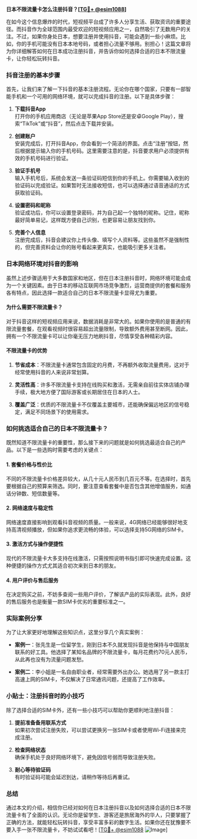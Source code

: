 **日本不限流量卡怎么注册抖音？[[TG💪+ @esim1088](https://t.me/s/esim1088)]**

在如今这个信息爆炸的时代，短视频平台成了许多人分享生活、获取资讯的重要途径。而抖音作为全球范围内最受欢迎的短视频应用之一，自然吸引了无数用户的关注。不过，如果你身处日本，想要注册并使用抖音，可能会遇到一些小麻烦。比如，你的手机可能没有日本本地号码，或者担心流量不够用。别担心！这篇文章将为你详细解答如何在日本成功注册抖音，并告诉你如何选择合适的日本不限流量卡，让你轻松玩转抖音。

### 抖音注册的基本步骤

首先，让我们来了解一下抖音的基本注册流程。无论你在哪个国家，只要有一部智能手机和一个可用的网络环境，就可以完成抖音的注册。以下是具体步骤：

1. **下载抖音App**  
   打开你的手机应用商店（无论是苹果App Store还是安卓Google Play），搜索“TikTok”或“抖音”，然后点击下载并安装。

2. **创建账户**  
   安装完成后，打开抖音App，你会看到一个简洁的界面。点击“注册”按钮，然后根据提示输入你的手机号码。这里需要注意的是，抖音要求用户必须提供有效的手机号码进行验证。

3. **验证手机号**  
   输入手机号后，系统会发送一条验证码短信到你的手机上。你需要输入收到的验证码以完成验证。如果暂时无法接收短信，也可以选择通过语音通话的方式获取验证码。

4. **设置密码和昵称**  
   验证成功后，你可以设置登录密码，并为自己起一个独特的昵称。记住，昵称最好简单易记，这样既方便自己识别，也更容易让朋友找到你。

5. **完善个人信息**  
   注册完成后，抖音会建议你上传头像、填写个人资料等。这些虽然不是强制性的，但完善资料会让你的账号看起来更真实，也能吸引更多关注者。

### 日本网络环境对抖音的影响

虽然上述步骤适用于大多数国家和地区，但在日本注册抖音时，网络环境可能会成为一个关键因素。由于日本的移动互联网市场竞争激烈，运营商提供的套餐和服务各有特点，因此选择一款适合自己的日本不限流量卡显得尤为重要。

#### 为什么需要不限流量卡？

对于抖音这样的短视频应用来说，数据消耗是非常大的。如果你使用的是普通的有限流量套餐，在观看视频时很容易超出流量限制，导致额外费用甚至断网。因此，拥有一个不限流量卡可以让你毫无压力地刷抖音，尽情享受各种精彩内容。

#### 不限流量卡的优势

1. **节省成本**：不限流量卡通常包含固定的月费，不再额外收取流量费用，这对于经常使用抖音的人来说非常划算。
   
2. **灵活性高**：许多不限流量卡支持在线购买和激活，无需亲自前往实体店铺办理手续，极大地方便了国际游客或长期居住在日本的人士。

3. **覆盖广泛**：优质的不限流量卡不仅覆盖主要城市，还能确保偏远地区的信号稳定，满足不同场景下的使用需求。

### 如何挑选适合自己的日本不限流量卡？

既然知道不限流量卡的重要性，那么接下来的问题就是如何挑选最适合自己的产品。以下是一些选购时需要考虑的关键点：

#### 1. 套餐价格与性价比

不同的不限流量卡价格差异较大，从几十元人民币到几百元不等。在选择时，首先要根据自己的预算来筛选。同时，要注意查看套餐中是否包含其他增值服务，如通话分钟数、短信数量等。

#### 2. 网络速度与稳定性

网络速度直接影响到观看抖音视频的质量。一般来说，4G网络已经能够很好地支持高清视频播放，但如果你追求更流畅的体验，可以选择支持5G网络的SIM卡。

#### 3. 激活方式与操作便捷性

现代的不限流量卡大多支持在线激活，只需按照说明书指引即可快速完成设置。这种便捷的操作方式尤其适合初次来到日本的朋友。

#### 4. 用户评价与售后服务

在决定购买之前，不妨多查阅一些用户评价，了解该产品的实际表现。此外，良好的售后服务也是衡量一款SIM卡优劣的重要标准之一。

### 实际案例分享

为了让大家更好地理解这些知识点，这里分享几个真实案例：

- **案例一**：张先生是一位留学生，刚到日本不久就发现抖音是他保持与中国朋友联系的好工具。他选择了某知名品牌的不限流量卡，每月花费约70元人民币，从此再也没有为流量问题发愁。

- **案例二**：李小姐是一名自由职业者，经常需要外出办公。她选用了另一款主打高速上网的SIM卡，不仅解决了日常通讯问题，还提高了工作效率。

### 小贴士：注册抖音时的小技巧

除了选择合适的SIM卡外，还有一些小技巧可以帮助你更顺利地注册抖音：

1. **提前准备备用联系方式**  
   如果初次尝试注册失败，可以尝试更换另一张SIM卡或者使用Wi-Fi连接来完成注册。

2. **检查网络状态**  
   确保手机处于良好网络环境下，避免因信号弱而导致注册失败。

3. **耐心等待验证码**  
   有时验证码可能会延迟到达，请稍作等待后再重试。

### 总结

通过本文的介绍，相信你已经对如何在日本注册抖音以及如何选择合适的日本不限流量卡有了全面的认识。无论你是留学生、游客还是旅居海外的华人，只要掌握了正确的方法，就能轻松玩转抖音，享受丰富多彩的数字生活。如果你还在犹豫要不要入手一张不限流量卡，不妨试试看吧！[[TG💪+ @esim1088](https://t.me/s/esim1088) ![Image](https://i.postimg.cc/4NQfJmqS/Snipaste-2025-05-13-00-14-12.png)]